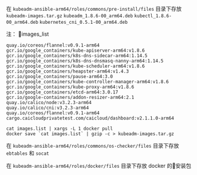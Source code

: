 
在 `kubeadm-ansible-arm64/roles/commons/pre-install/files` 目录下存放 `kubeadm-images.tar.gz` `kubeadm_1.8.6-00_arm64.deb` `kubectl_1.8.6-00_arm64.deb` `kubernetes_cni_0.5.1-00_arm64.deb` 

注：
images_list
```
quay.io/coreos/flannel:v0.9.1-arm64
gcr.io/google_containers/kube-apiserver-arm64:v1.8.6
gcr.io/google_containers/k8s-dns-sidecar-arm64:1.14.5
gcr.io/google_containers/k8s-dns-dnsmasq-nanny-arm64:1.14.5
gcr.io/google_containers/kube-scheduler-arm64:v1.8.6
gcr.io/google_containers/heapster-arm64:v1.4.3
gcr.io/google_containers/pause-arm64:3.0
gcr.io/google_containers/kube-controller-manager-arm64:v1.8.6
gcr.io/google_containers/kube-proxy-arm64:v1.8.6
gcr.io/google_containers/etcd-arm64:3.0.17
gcr.io/google-containers/addon-resizer-arm64:2.1
quay.io/calico/node:v3.2.3-arm64
quay.io/calico/cni:v3.2.3-arm64
quay.io/coreos/flannel:v0.9.1-arm64
cargo.caicloudprivatetest.com/caicloud/dashboard:v2.1.1.0-arm64

```

```
cat images.list | xargs -L 1 docker pull 
docker save `cat images.list` | gzip -c > kubeadm-images.tar.gz
```
 
在 `kubeadm-ansible-arm64/roles/commons/os-checker/files` 目录下存放 `ebtables` 和 `socat` 

在 `kubeadm-ansible-arm64/roles/docker/files` 目录下存放 docker 的安装包

